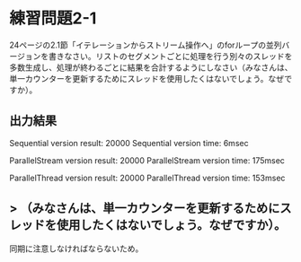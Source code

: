 # 練習問題2-1
24ページの2.1節「イテレーションからストリーム操作へ」のforループの並列バージョンを書きなさい。リストのセグメントごとに処理を行う別々のスレッドを多数生成し、処理が終わるごとに結果を合計するようにしなさい（みなさんは、単一カウンターを更新するためにスレッドを使用したくはないでしょう。なぜですか）。

## 出力結果

Sequential version result: 20000
Sequential version time: 6msec

ParallelStream version result: 20000
ParallelStream version time: 175msec

ParallelThread version result: 20000
ParallelThread version time: 153msec

## > （みなさんは、単一カウンターを更新するためにスレッドを使用したくはないでしょう。なぜですか）。
同期に注意しなければならないため。
